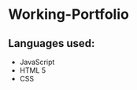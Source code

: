 # Working-Portfolio


<h2> Languages used: </h2>
<ul>
  <li> JavaScript </li>
  <li> HTML 5 </li>
  <li> CSS </li>
  
